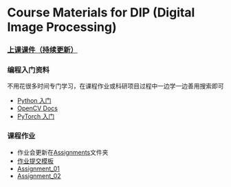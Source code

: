 # Course Materials for DIP (Digital Image Processing)

### [上课课件（持续更新）](https://rec.ustc.edu.cn/share/705bfa50-6e53-11ef-b955-bb76c0fede49) 


### 编程入门资料
不用花很多时间专门学习，在课程作业或科研项目过程中一边学一边善用搜索即可
- [Python 入门](https://github.com/walter201230/Python)
- [OpenCV Docs](https://codec.wang/docs/opencv)
- [PyTorch 入门](https://github.com/datawhalechina/thorough-pytorch)

### 课程作业
- 作业会更新在[Assignments](Assignments/)文件夹
- [作业提交模板](https://github.com/paperswithcode/releasing-research-code/blob/master/templates/README.md)
- [Assignment_01](Assignments/01_ImageWarping)
- [Assignment_02](Assignments/02_DIPwithPyTorch/)
